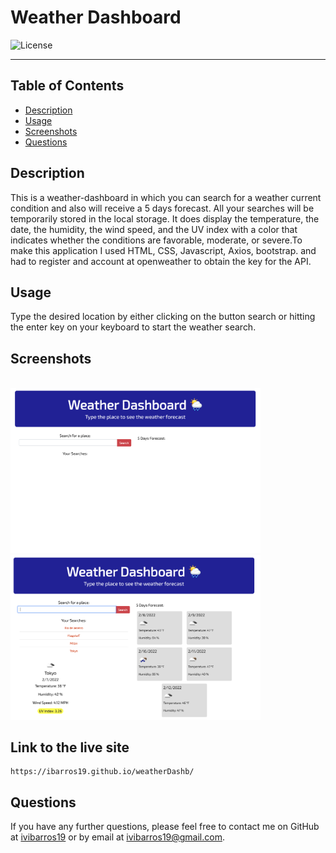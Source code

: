 # Weather Dashboard
  ![License](https://img.shields.io/badge/License-MIT-blue)
<hr>
  <h2>Table of Contents</h2>
  
  * [Description](#description)
  * [Usage](#usage)
  * [Screenshots](#scrs)
  * [Questions](#questions)
  
  <a name='description'></a>
  ## Description
  This is a weather-dashboard in which you can search for a weather current condition and also will receive a 5 days forecast. All your searches will be temporarily stored in the local storage. It does display the temperature, the date, the humidity, the wind speed, and the UV index with a color that indicates whether the conditions are favorable, moderate, or severe.To make this application I used HTML, CSS, Javascript, Axios, bootstrap. and had to register and account at openweather to obtain the key for the API.
  <a name='usage'></a>
  ## Usage
  Type the desired location by either clicking on the button search or hitting the enter key on your keyboard to start the weather search.
 
  <a name='scrs'></a>
  ## Screenshots<br>
  <br><img src="assets/img/Screenshot1.png" target="blank" width=400px>
<br><img src="assets/img/Screenshot2.png" target="blank" width=400px>
<br>
## Link to the live site<br>
    https://ibarros19.github.io/weatherDashb/
  <a name='questions'></a>
  ## Questions
  If you have any further questions, please feel free to contact me on GitHub at [ivibarros19](https://github.com/ivibarros19) or by email at [ivibarros19@gmail.com](ivibarros19@gmail.com).
